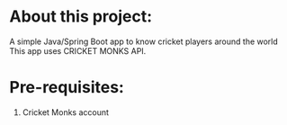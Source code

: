 # About this project:
A simple Java/Spring Boot app to know cricket players around the world
This app uses CRICKET MONKS API.

# Pre-requisites:
1. Cricket Monks account

